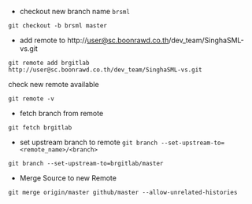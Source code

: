 
- checkout new branch name `brsml`

```
git checkout -b brsml master
```

- add remote to http://user@sc.boonrawd.co.th/dev_team/SinghaSML-vs.git

```
git remote add brgitlab http://user@sc.boonrawd.co.th/dev_team/SinghaSML-vs.git
```

check new remote available

```
git remote -v
```

- fetch branch from remote

```
git fetch brgitlab
```

- set upstream branch to remote `git branch --set-upstream-to=<remote_name>/<branch>`

```
git branch --set-upstream-to=brgitlab/master
```

- Merge Source to new Remote

```
git merge origin/master github/master --allow-unrelated-histories
```
